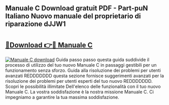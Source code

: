 ## Manuale C Download gratuit PDF - Part-puN Italiano Nuovo manuale del proprietario di riparazione dJJW1

# <h2><a href="http://dfb0k40.blite.top/?on=Manuale+C">🔗Download 👉🔴 Manuale C</a></h2>

[![Manuale C download](https://i.imgur.com/lujVjoI.png)](http://dfb0k40.blite.top/?on=Manuale+C)
Guida passo passo questa guida suddivide il processo di utilizzo del tuo nuovo Manuale C in passaggi gestibili per un funzionamento senza sforzo. Guida alla risoluzione dei problemi per utenti avanzati REDDDDDDD questa sezione fornisce suggerimenti avanzati per la risoluzione dei problemi per utenti esperti del tuo nuovo REDDDDDDD. Scopri le possibilità illimitate Dell'elenco delle funzionalità con il tuo nuovo Manuale C. La vostra soddisfazione è la nostra missione Manuale C. Ci impegniamo a garantire la tua massima soddisfazione.
